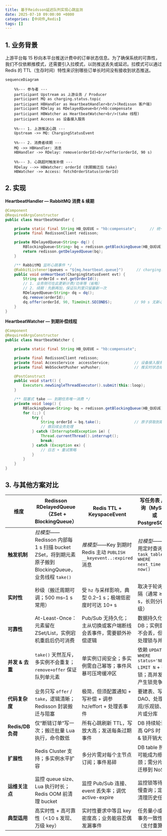 ```yaml
---
title: 基于Reidsson延迟队列实现心跳监测
date: 2025-07-10 09:00:00 +0800
categories: [中间件,Redis]
tags: []
---
```




## 1. 业务背景

上游平台每 15 秒向本平台推送计费中的订单状态信息。为了确保系统的可靠性，我们不仅依赖推模式，还需要引入拉模式，以防推送丢失或延迟。拉模式可以通过 Redis 的 TTL（生存时间）特性来识别哪些订单长时间没有接收到状态推送。

```mermaid
sequenceDiagram

    %%--- 参与者 ---
    participant Upstream as 上游业务 / Producer
    participant MQ as charging.status.topic
    participant HBHandler as HeartbeatHandler<br/>(Redisson 客户端)
    participant RDelay as RDelayedQueue<br/>hb:compensate
    participant HBWatcher as HeartbeatWatcher<br/>(take 线程)
    participant Access as 设备接入服务

    %%--- 1. 上游推送心跳 ---
    Upstream ->> MQ: ChargingStatusEvent

    %%--- 2. 消费者续期 ---
    MQ ->> HBHandler: 消息
    HBHandler ->> RDelay: remove(orderId)<br/>offer(orderId, 90 s)

    %%--- 3. 心跳超时触发补偿 ---
    RDelay -->> HBWatcher: orderId (到期搬迁后 take)
    HBWatcher ->> Access: fetchOrderStatus(orderId)

```



## 2. 实现

**HeartbeatHandler — RabbitMQ 消费 & 续期**

```java
@Component
@RequiredArgsConstructor
public class HeartbeatHandler {

    private static final String HB_QUEUE = "hb:compensate";      // 统一队列名
    private final RedissonClient redisson;

    private RDelayedQueue<String> dq() {
        RBlockingQueue<String> bq = redisson.getBlockingQueue(HB_QUEUE);
        return redisson.getDelayedQueue(bq);
    }

    /** RabbitMQ 监听心跳事件 */
    @RabbitListener(queues = "${mq.heartbeat.queue}")      // charging.status.topic 绑定的队列
    public void onHeartbeat(ChargingStatusEvent evt) {
        String orderId = evt.getOrderId();
        // 1. 业务侧可在此更新计费/功率等（省略）
        // 2. 续期：先删再加，保证队列里只留最新一次
        RDelayedQueue<String> dq = dq();
        dq.remove(orderId);
        dq.offer(orderId, 90, TimeUnit.SECONDS);          // 90 s 无新心跳则触发补偿
    }
}
```

**HeartbeatWatcher — 到期补偿线程**

```java
@Component
@RequiredArgsConstructor
public class HeartbeatWatcher {

    private static final String HB_QUEUE = "hb:compensate";

    private final RedissonClient redisson;
    private final AccessService  accessService;           // 设备接入服务
    private final WebSocketPusher wsPusher;               // 推实时状态给前端

    @PostConstruct
    public void start() {
        Executors.newSingleThreadExecutor().submit(this::loop);
    }

    /** 阻塞式 take —— 到期任务唯一消费 */
    private void loop() {
        RBlockingQueue<String> bq = redisson.getBlockingQueue(HB_QUEUE);
        for (;;) {
            try {
                String orderId = bq.take();               // 原子获取到期订单
                // 做后续业务处理
            } catch (InterruptedException ie) {
                Thread.currentThread().interrupt();
                break;
            } catch (Exception ex) {
                // 日志 + 重试策略
            }
        }
    }
}
```



## 3. 与其他方案对比

| 维度              | **Redisson RDelayedQueue**（ZSet + BlockingQueue）           | **Redis TTL + KeyspaceEvent**                                | **写任务表 / 轮询**（MySQL 或 PostgreSQL）                   |
| ----------------- | ------------------------------------------------------------ | ------------------------------------------------------------ | ------------------------------------------------------------ |
| **触发机制**      | *拉模型*——Redisson 内部每 1 s 扫描 bucket ZSet，将到期元素原子搬到 BlockingQueue，业务线程 `take()` | *推模型*——Key 到期时 Redis 主动 `PUBLISH __keyevent..:expired` 消息 | *拉模型*——应用定时查询 `task_table WHERE next_time <= now()` |
| **实时性**        | 秒级（搬迁周期可调；500 ms–1 s 常用）                        | 受 `hz` 与采样影响，典型 0.2–1 s；极端低密度时可达 10+ s     | 取决于轮询间隔（通常 ≥1 s，长则分钟级）                      |
| **可靠性**        | At-Least-Once：元素留在 ZSet/List，实例宕机重启后仍可消费    | Pub/Sub 无持久化；主从切换或客户端断线会丢事件，需要额外补偿逻辑 | 数据持久化在 DB；实例重启不会丢，但需处理锁与并发            |
| **并发 & 去重**   | `take()` 天然互斥，多实例不会重复；`remove+offer` 保证队列单元素 | 单实例订阅安全；多实例需自己幂等；事件风暴可压垮缓冲区       | 依赖 `UPDATE … WHERE status='NEW' LIMIT N` + 行锁；高并发易产生锁竞争 |
| **代码复杂度**    | 业务只写 `offer` / `take`，逻辑清晰；Redisson 封装搬迁与阻塞 | 极简，但须配置通知 + 写补偿 + 调参 hz/effort + 处理丢事件    | 要建表、写 DAO、处理悲观/乐观锁、分片或分库                  |
| **Redis/DB 负荷** | 仅“断链订单”写一次；搬迁批量 Lua 执行，命令数低              | 所有心跳刷新 TTL，写放大高；发送每条过期事件                 | DB 持续轮询；高 QPS 时 IO & 锁开销大                         |
| **扩展性**        | Redis Cluster 支持；多实例水平扩容                           | 多分片需对每个主节点订阅；事件易碎                           | DB table 热点可能成为瓶颈；需分片或迁移到 NoSQL              |
| **运维关注点**    | 监控 queue size、Lua 执行时长；Redis OOM 前清理 bucket       | 监控 Pub/Sub 连接、event 丢失率；调优 active-expire          | 监控锁等待、慢查询；定期清理历史任务                         |
| **典型适用**      | 高实时性 + 高可靠性（<10 s 发现、万级 key）                  | 实时性要求中等且 key 密度高；业务能容忍偶发漏事件            | 任务量小或需事务一致性（支付重算等）                         |

